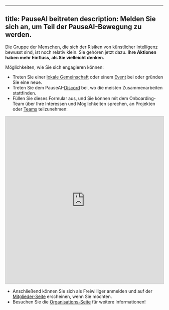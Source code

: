 

---
title: PauseAI beitreten
description: Melden Sie sich an, um Teil der PauseAI-Bewegung zu werden.
---
Die Gruppe der Menschen, die sich der Risiken von künstlicher Intelligenz bewusst sind, ist noch relativ klein.
Sie gehören jetzt dazu.
**Ihre Aktionen haben mehr Einfluss, als Sie vielleicht denken.**

Möglichkeiten, wie Sie sich engagieren können:

- Treten Sie einer [lokale Gemeinschaft](/communities) oder einem [Event](/events) bei oder gründen Sie eine neue.
- Treten Sie dem PauseAI-[Discord](https://discord.gg/2XXWXvErfA) bei, wo die meisten Zusammenarbeiten stattfinden.
- Füllen Sie dieses Formular aus, und Sie können mit dem Onboarding-Team über Ihre Interessen und Möglichkeiten sprechen, an Projekten oder [Teams](/teams) teilzunehmen:

<iframe class="airtable-embed" src="https://airtable.com/embed/appWPTGqZmUcs3NWu/pag7ztLh27Omj5s2n/form" frameborder="0" onmousewheel="" width="100%" height="533" style="background: transparent; border: 1px solid #ccc;"></iframe>

- Anschließend können Sie sich als Freiwilliger anmelden und auf der [Mitglieder-Seite](/people) erscheinen, wenn Sie möchten.
- Besuchen Sie die [Organisations-Seite](/organization) für weitere Informationen!